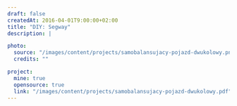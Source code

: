 ```yaml
---
draft: false
createdAt: 2016-04-01T9:00:00+02:00
title: "DIY: Segway"
description: |

photo:
  source: "/images/content/projects/samobalansujacy-pojazd-dwukolowy.png"
  credits: ""

project:
  mine: true
  opensource: true
  link: "/images/content/projects/samobalansujacy-pojazd-dwukolowy.pdf"
---
```

